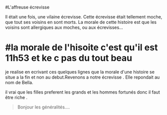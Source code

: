 
#L'affreuse écrevisse

Il était une fois, une vilaine  écrevisse.
Cette écrevisse était tellement moche, que tout ses voisins en sont morts.
La morale de cette histoire est que les voisins sont allergiques aux moches, ou aux écrevisses...


#la morale de l'hisoite c'est qu'il est 11h53 et ke c pas du tout beau
=
je realise en ecrivant ces quelques lignes que la morale d'une histoire se situe a la fin et non au debut.Revenons a notre écrevisse .
Elle repondait au nom de Bella.

il vrai que les filles preferent les grands et les hommes fortunés donc il faut être riche
.

>Bonjour les généralités....
